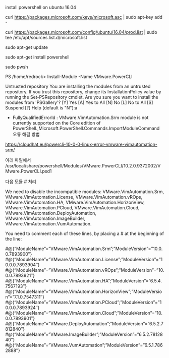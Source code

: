 
install powershell on ubuntu 16.04


curl https://packages.microsoft.com/keys/microsoft.asc | sudo apt-key add -


curl https://packages.microsoft.com/config/ubuntu/16.04/prod.list | sudo tee /etc/apt/sources.list.d/microsoft.list

sudo apt-get update



sudo apt-get install powershell



sudo pwsh



PS /home/redrock> Install-Module -Name VMware.PowerCLI

Untrusted repository
You are installing the modules from an untrusted repository. If you trust this
repository, change its InstallationPolicy value by running the Set-PSRepository
 cmdlet. Are you sure you want to install the modules from 'PSGallery'?
[Y] Yes  [A] Yes to All  [N] No  [L] No to All  [S] Suspend  [?] Help
(default is "N"):a




+ FullyQualifiedErrorId : VMware.VimAutomation.Srm module is not currently supported on the Core edition of PowerShell.,Microsoft.PowerShell.Commands.ImportModuleCommand
오류 해결 방법

https://cloudhat.eu/powercli-10-0-0-linux-error-vmware-vimautomation-srm/

아래 파일에서 
/usr/local/share/powershell/Modules/VMware.PowerCLI/10.2.0.9372002/VMware.PowerCLI.psd1

다음 모듈 # 처리

We need to disable the incompatible modules:
 VMware.VimAutomation.Srm,
 VMware.VimAutomation.License,
 VMware.VimAutomation.vROps,
 VMware.VimAutomation.HA,
 VMware.VimAutomation.HorizonView,
 VMware.VimAutomation.PCloud,
 VMware.VimAutomation.Cloud,
 VMware.VimAutomation.DeployAutomation,
 VMware.VimAutomation.ImageBuilder,
 VMware.VimAutomation.VumAutomation.

 You need to comment each of these lines, by placing a # at the beginning of the line:

#@{“ModuleName”=”VMware.VimAutomation.Srm”;”ModuleVersion”=”10.0.0.7893900″}
#@{“ModuleName”=”VMware.VimAutomation.License”;”ModuleVersion”=”10.0.0.7893904″}
#@{“ModuleName”=”VMware.VimAutomation.vROps”;”ModuleVersion”=”10.0.0.7893921″}
#@{“ModuleName”=”VMware.VimAutomation.HA”;”ModuleVersion”=”6.5.4.7567193″}
#@{“ModuleName”=”VMware.VimAutomation.HorizonView”;”ModuleVersion”=”7.1.0.7547311″}
#@{“ModuleName”=”VMware.VimAutomation.PCloud”;”ModuleVersion”=”10.0.0.7893924″}
#@{“ModuleName”=”VMware.VimAutomation.Cloud”;”ModuleVersion”=”10.0.0.7893901″}
#@{“ModuleName”=”VMware.DeployAutomation”;”ModuleVersion”=”6.5.2.7812840″}
#@{“ModuleName”=”VMware.ImageBuilder”;”ModuleVersion”=”6.5.2.7812840″}
#@{“ModuleName”=”VMware.VumAutomation”;”ModuleVersion”=”6.5.1.7862888″}

